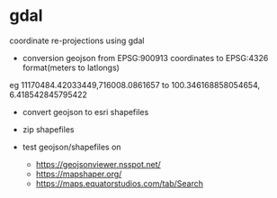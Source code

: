 # gdal
coordinate re-projections using gdal 

- conversion geojson from EPSG:900913 coordinates to EPSG:4326 format(meters to latlongs)

eg 11170484.42033449,716008.0861657 to 100.346168858054654, 6.418542845795422
- convert geojson to esri shapefiles
- zip shapefiles 

- test geojson/shapefiles on
  - https://geojsonviewer.nsspot.net/
  - https://mapshaper.org/ 
  - https://maps.equatorstudios.com/tab/Search

